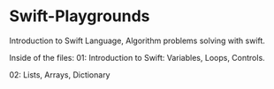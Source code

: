 # Swift-Playgrounds
Introduction to Swift Language, Algorithm problems solving with swift. 

Inside of the files:
  01: Introduction to Swift: Variables, Loops, Controls.
  
  02: Lists, Arrays, Dictionary
  
